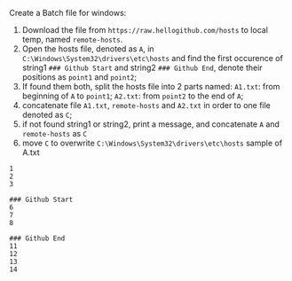 Create a Batch file for windows:
1. Download the file from `https://raw.hellogithub.com/hosts` to local temp, named `remote-hosts`.
2. Open the hosts file, denoted as `A`, in `C:\Windows\System32\drivers\etc\hosts` and find the first occurence of string1 `### Github Start` and  string2 `### Github End`, denote their positions as `point1` and `point2`;
2. If found them both, split the hosts file into 2 parts named: 
`A1.txt`: from beginning of `A` to `point1`;
`A2.txt`: from `point2` to the end of `A`;
3. concatenate file `A1.txt`, `remote-hosts` and `A2.txt` in order to one file denoted as `C`;
4. if not found string1 or string2, print a message, and concatenate `A` and `remote-hosts` as `C`
5. move `C` to overwrite `C:\Windows\System32\drivers\etc\hosts`
sample of A.txt
```
1
2
3

### Github Start
6
7
8

### Github End
11
12
13
14

```
